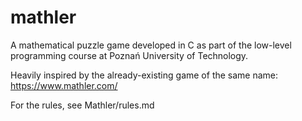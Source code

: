 # mathler
A mathematical puzzle game developed in C as part of the low-level programming course at Poznań University of Technology.

Heavily inspired by the already-existing game of the same name:
https://www.mathler.com/

For the rules, see Mathler/rules.md
